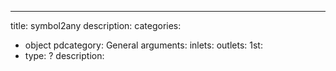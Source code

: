 ---
title: symbol2any
description:
categories:
 - object
pdcategory: General
arguments:
inlets:
outlets:
  1st:
  - type: ?
    description:
